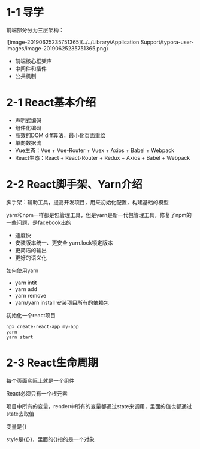 # 1-1 导学

前端部分分为三层架构：

![image-20190625235751365](../../Library/Application Support/typora-user-images/image-20190625235751365.png)

- 前端核心框架库
- 中间件和插件
- 公共机制

# 2-1 React基本介绍

- 声明式编码
- 组件化编码
- 高效的DOM diff算法，最小化页面重绘
- 单向数据流
- Vue生态：Vue + Vue-Router + Vuex + Axios + Babel + Webpack
- React生态：React + React-Router + Redux + Axios + Babel + Webpack

# 2-2 React脚手架、Yarn介绍

脚手架：辅助工具，提高开发项目，用来初始化配置，构建基础的模型 

yarn和npm一样都是包管理工具，但是yarn是新一代包管理工具，修复了npm的一些问题，是facebook出的

- 速度快
- 安装版本统一、更安全 yarn.lock锁定版本
- 更简洁的输出
- 更好的语义化

如何使用yarn

- yarn intit
- yarn add
- yarn remove
- yarn/yarn install 安装项目所有的依赖包

初始化一个react项目

```shell
npx create-react-app my-app
yarn
yarn start
```

# 2-3 React生命周期

每个页面实际上就是一个组件

React必须只有一个根元素

项目中所有的变量，render中所有的变量都通过state来调用，里面的值也都通过state去取值

变量是{}

style是{{}}，里面的{}指的是一个对象 




